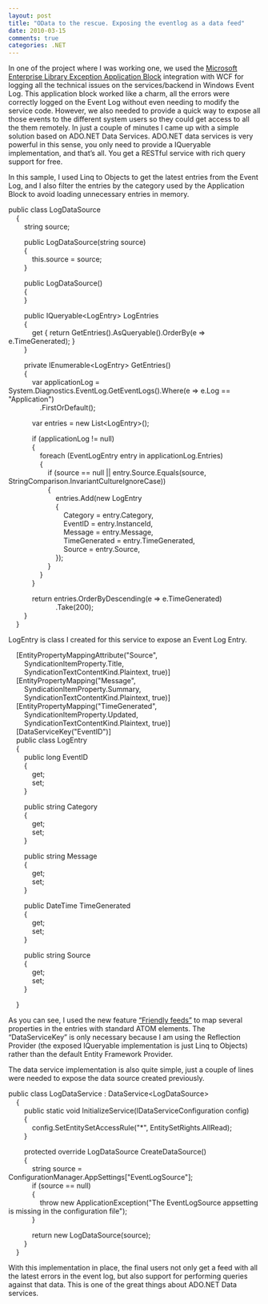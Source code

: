 ```yaml
---
layout: post
title: "OData to the rescue. Exposing the eventlog as a data feed"
date: 2010-03-15
comments: true
categories: .NET
---
```


In one of the project where I was working one, we used the [Microsoft
Enterprise Library Exception Application
Block](http://msdn.microsoft.com/en-us/library/cc309212.aspx)
integration with WCF for logging all the technical issues on the
services/backend in Windows Event Log. This application block worked
like a charm, all the errors were correctly logged on the Event Log
without even needing to modify the service code. However, we also needed
to provide a quick way to expose all those events to the different
system users so they could get access to all the them remotely. In just
a couple of minutes I came up with a simple solution based on ADO.NET
Data Services. ADO.NET data services is very powerful in this sense, you
only need to provide a IQueryable implementation, and that’s all. You
get a RESTful service with rich query support for free.

In this sample, I used Linq to Objects to get the latest entries from
the Event Log, and I also filter the entries by the category used by the
Application Block to avoid loading unnecessary entries in memory.

public class LogDataSource \
    { \
        string source;

        public LogDataSource(string source) \
        { \
            this.source = source; \
        }

        public LogDataSource() \
        { \
        }

        public IQueryable\<LogEntry\> LogEntries \
        { \
            get { return GetEntries().AsQueryable().OrderBy(e =\>
e.TimeGenerated); } \
        }

        private IEnumerable\<LogEntry\> GetEntries() \
        { \
            var applicationLog =
System.Diagnostics.EventLog.GetEventLogs().Where(e =\> e.Log ==
"Application") \
                .FirstOrDefault();

            var entries = new List\<LogEntry\>();

            if (applicationLog != null) \
            { \
                foreach (EventLogEntry entry in applicationLog.Entries)
\
                { \
                    if (source == null || entry.Source.Equals(source,
StringComparison.InvariantCultureIgnoreCase)) \
                    { \
                        entries.Add(new LogEntry \
                        { \
                            Category = entry.Category, \
                            EventID = entry.InstanceId, \
                            Message = entry.Message, \
                            TimeGenerated = entry.TimeGenerated, \
                            Source = entry.Source, \
                        }); \
                    } \
                } \
            }

            return entries.OrderByDescending(e =\> e.TimeGenerated) \
                        .Take(200); \
        } \
    }

LogEntry is class I created for this service to expose an Event Log
Entry.

    [EntityPropertyMappingAttribute("Source", \
        SyndicationItemProperty.Title, \
        SyndicationTextContentKind.Plaintext, true)] \
    [EntityPropertyMapping("Message", \
        SyndicationItemProperty.Summary, \
        SyndicationTextContentKind.Plaintext, true)] \
    [EntityPropertyMapping("TimeGenerated", \
        SyndicationItemProperty.Updated, \
        SyndicationTextContentKind.Plaintext, true)] \
    [DataServiceKey("EventID")] \
    public class LogEntry \
    { \
        public long EventID \
        { \
            get; \
            set; \
        }

        public string Category \
        { \
            get; \
            set; \
        }

        public string Message \
        { \
            get; \
            set; \
        }

        public DateTime TimeGenerated \
        { \
            get; \
            set; \
        }

        public string Source \
        { \
            get; \
            set; \
        }

    }

As you can see, I used the new feature [“Friendly
feeds”](http://blogs.msdn.com/phaniraj/archive/2009/03/28/ado-net-data-services-friendly-feeds-mapping-edm-types-i.aspx)
to map several properties in the entries with standard ATOM elements.
The “DataServiceKey” is only necessary because I am using the Reflection
Provider (the exposed IQueryable implementation is just Linq to Objects)
rather than the default Entity Framework Provider.

The data service implementation is also quite simple, just a couple of
lines were needed to expose the data source created previously.

public class LogDataService : DataService\<LogDataSource\> \
    { \
        public static void InitializeService(IDataServiceConfiguration
config) \
        { \
            config.SetEntitySetAccessRule("\*",
EntitySetRights.AllRead); \
        }

        protected override LogDataSource CreateDataSource() \
        { \
            string source =
ConfigurationManager.AppSettings["EventLogSource"]; \
            if (source == null) \
            { \
                throw new ApplicationException("The EventLogSource
appsetting is missing in the configuration file"); \
            }

            return new LogDataSource(source); \
        } \
    }

With this implementation in place, the final users not only get a feed
with all the latest errors in the event log, but also support for
performing queries against that data. This is one of the great things
about ADO.NET Data services.

